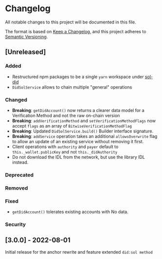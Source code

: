 # Changelog
All notable changes to this project will be documented in this file.

The format is based on [Keep a Changelog](https://keepachangelog.com/en/1.0.0/),
and this project adheres to [Semantic Versioning](https://semver.org/spec/v2.0.0.html).

## [Unreleased]
### Added
- Restructured npm packages to be a single `yarn` workspace under [sol-did](./sol-did/package.json)
- `DidSolService` allows to chain multiple "general" operations

### Changed
- **Breaking**: `getDidAccount()` now returns a clearer data model for a Verification Method and not the raw on-chain version
- **Breaking**: `addVerificationMethod` and `setVerificationMethodFlags` now accept `flags` as an array of `BitwiseVerificationMethodFlag`
- **Breaking**: Updated `DidSolService.build()` Builder interface signature.
- **Breaking**: `addService` operation takes an additional `allowsOverwrite` flag to allow an update of an existing service without removing it first.
- Client operations with `authority` and `payer` default to `this._wallet.publicKey` and not `this._didAuthority`
- Do not download the IDL from the network, but use the library IDL instead.

### Deprecated

### Removed

### Fixed
- `getDidAccount()` tolerates existing accounts with No data.

### Security


## [3.0.0] - 2022-08-01
Initial release for the anchor rewrite and feature extended `did:sol method`
